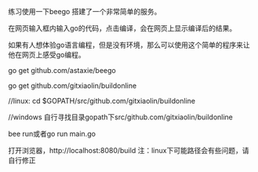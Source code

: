 练习使用一下beego 搭建了一个非常简单的服务。

在网页输入框内输入go的代码，点击编译，会在网页上显示编译后的结果。

如果有人想体验go语言编程，但是没有环境，那么可以使用这个简单的程序来让他在网页上感受go编程。



go get github.com/astaxie/beego

go get github.com/gitxiaolin/buildonline

//linux:
cd $GOPATH/src/github.com/gitxiaolin/buildonline

//windows 自行寻找目录gopath下src/github.com/gitxiaolin/buildonline

bee run或者go run main.go

打开浏览器，http://localhost:8080/build
注：linux下可能路径会有些问题，请自行修正
